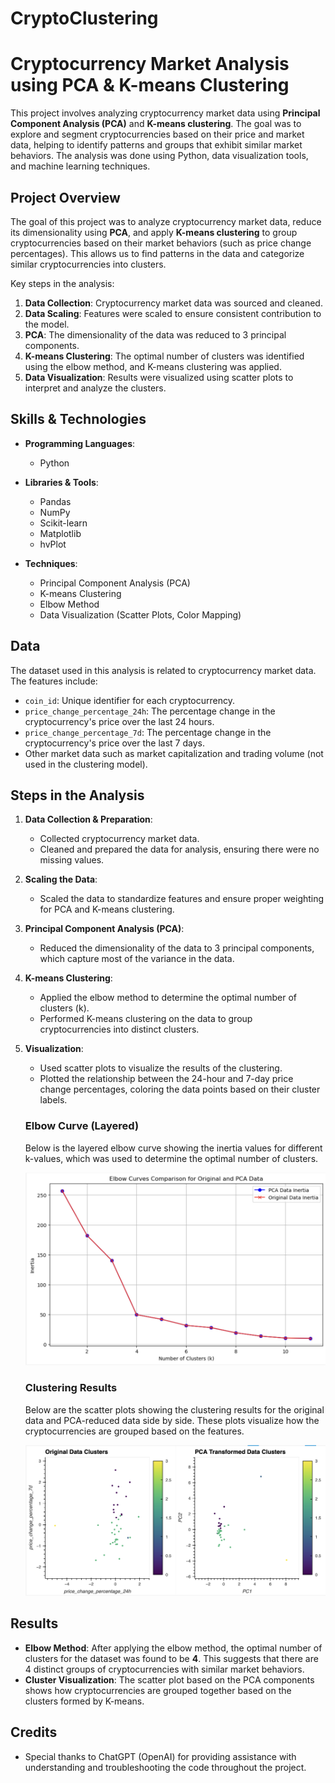 # CryptoClustering
# Cryptocurrency Market Analysis using PCA & K-means Clustering

This project involves analyzing cryptocurrency market data using **Principal Component Analysis (PCA)** and **K-means clustering**. The goal was to explore and segment cryptocurrencies based on their price and market data, helping to identify patterns and groups that exhibit similar market behaviors. The analysis was done using Python, data visualization tools, and machine learning techniques.

## Project Overview

The goal of this project was to analyze cryptocurrency market data, reduce its dimensionality using **PCA**, and apply **K-means clustering** to group cryptocurrencies based on their market behaviors (such as price change percentages). This allows us to find patterns in the data and categorize similar cryptocurrencies into clusters.

Key steps in the analysis:
1. **Data Collection**: Cryptocurrency market data was sourced and cleaned.
2. **Data Scaling**: Features were scaled to ensure consistent contribution to the model.
3. **PCA**: The dimensionality of the data was reduced to 3 principal components.
4. **K-means Clustering**: The optimal number of clusters was identified using the elbow method, and K-means clustering was applied.
5. **Data Visualization**: Results were visualized using scatter plots to interpret and analyze the clusters.

## Skills & Technologies

- **Programming Languages**:
  - Python
  
- **Libraries & Tools**:
  - Pandas
  - NumPy
  - Scikit-learn
  - Matplotlib
  - hvPlot
  
- **Techniques**:
  - Principal Component Analysis (PCA)
  - K-means Clustering
  - Elbow Method
  - Data Visualization (Scatter Plots, Color Mapping)

## Data

The dataset used in this analysis is related to cryptocurrency market data. The features include:
- `coin_id`: Unique identifier for each cryptocurrency.
- `price_change_percentage_24h`: The percentage change in the cryptocurrency's price over the last 24 hours.
- `price_change_percentage_7d`: The percentage change in the cryptocurrency's price over the last 7 days.
- Other market data such as market capitalization and trading volume (not used in the clustering model).

## Steps in the Analysis

1. **Data Collection & Preparation**:
    - Collected cryptocurrency market data.
    - Cleaned and prepared the data for analysis, ensuring there were no missing values.
    
2. **Scaling the Data**:
    - Scaled the data to standardize features and ensure proper weighting for PCA and K-means clustering.
    
3. **Principal Component Analysis (PCA)**:
    - Reduced the dimensionality of the data to 3 principal components, which capture most of the variance in the data.
    
4. **K-means Clustering**:
    - Applied the elbow method to determine the optimal number of clusters (k).
    - Performed K-means clustering on the data to group cryptocurrencies into distinct clusters.

5. **Visualization**:
    - Used scatter plots to visualize the results of the clustering.
    - Plotted the relationship between the 24-hour and 7-day price change percentages, coloring the data points based on their cluster labels.

    ### Elbow Curve (Layered)
    
    Below is the layered elbow curve showing the inertia values for different k-values, which was used to determine the optimal number of clusters.
    
    ![Elbow Curve](./Images/OG_PCA_elbow.png)
    
    ### Clustering Results
    
    Below are the scatter plots showing the clustering results for the original data and PCA-reduced data side by side. These plots visualize how the cryptocurrencies are grouped based on the features.
    
    ![Clustering Scatter Plot](./Images/OG_AND_PCA_scatter.png)


## Results

- **Elbow Method**: After applying the elbow method, the optimal number of clusters for the dataset was found to be **4**. This suggests that there are 4 distinct groups of cryptocurrencies with similar market behaviors.
- **Cluster Visualization**: The scatter plot based on the PCA components shows how cryptocurrencies are grouped together based on the clusters formed by K-means.


## Credits

- Special thanks to ChatGPT (OpenAI) for providing assistance with understanding and troubleshooting the code throughout the project.
